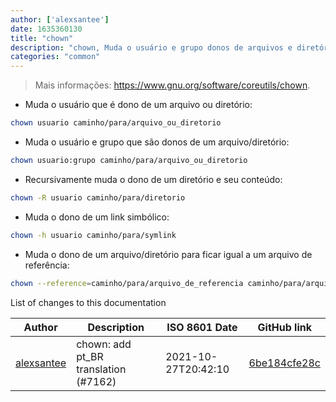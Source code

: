```yaml
---
author: ['alexsantee']
date: 1635360130
title: "chown"
description: "chown, Muda o usuário e grupo donos de arquivos e diretórios."
categories: "common"
---
```

> Mais informações: <https://www.gnu.org/software/coreutils/chown>.

- Muda o usuário que é dono de um arquivo ou diretório:

```bash
chown usuario caminho/para/arquivo_ou_diretorio
```

- Muda o usuário e grupo que são donos de um arquivo/diretório:

```bash
chown usuario:grupo caminho/para/arquivo_ou_diretorio
```

- Recursivamente muda o dono de um diretório e seu conteúdo:

```bash
chown -R usuario caminho/para/diretorio
```

- Muda o dono de um link simbólico:

```bash
chown -h usuario caminho/para/symlink
```

- Muda o dono de um arquivo/diretório para ficar igual a um arquivo de referência:

```bash
chown --reference=caminho/para/arquivo_de_referencia caminho/para/arquivo_ou_diretorio
```
List of changes to this documentation


Author | Description | ISO 8601 Date | GitHub link
------|-----|-----|-----
[alexsantee](mailto:40058461+alexsantee@users.noreply.github.com) | chown: add pt_BR translation (#7162) | 2021-10-27T20:42:10 | [6be184cfe28c](https://github.com/tldr-pages/tldr/commit/6be184cfe28c20caf551222c39ec9417d2acc07d)

